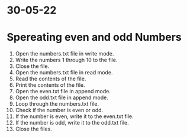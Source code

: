 # 30-05-22
# Spereating even and odd Numbers 
1. Open the numbers.txt file in write mode.
2. Write the numbers 1 through 10 to the file.
3. Close the file.
4. Open the numbers.txt file in read mode.
5. Read the contents of the file.
6. Print the contents of the file.
7. Open the even.txt file in append mode.
8. Open the odd.txt file in append mode.
9. Loop through the numbers.txt file.
10. Check if the number is even or odd.
11. If the number is even, write it to the even.txt file.
12. If the number is odd, write it to the odd.txt file.
13. Close the files.
